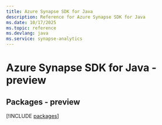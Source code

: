 ```yaml
---
title: Azure Synapse SDK for Java
description: Reference for Azure Synapse SDK for Java
ms.date: 10/17/2025
ms.topic: reference
ms.devlang: java
ms.service: synapse-analytics
---
```

# Azure Synapse SDK for Java - preview
## Packages - preview
[!INCLUDE [packages](synapse-index.md)]